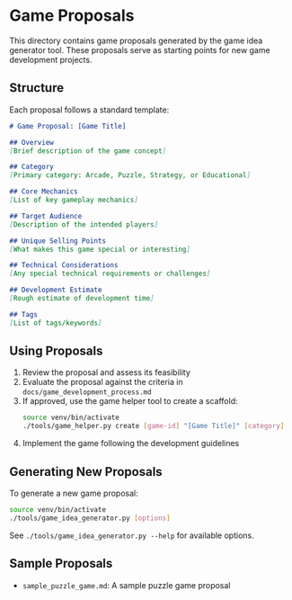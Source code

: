 # Game Proposals

This directory contains game proposals generated by the game idea generator tool. These proposals serve as starting points for new game development projects.

## Structure

Each proposal follows a standard template:

```markdown
# Game Proposal: [Game Title]

## Overview
[Brief description of the game concept]

## Category
[Primary category: Arcade, Puzzle, Strategy, or Educational]

## Core Mechanics
[List of key gameplay mechanics]

## Target Audience
[Description of the intended players]

## Unique Selling Points
[What makes this game special or interesting]

## Technical Considerations
[Any special technical requirements or challenges]

## Development Estimate
[Rough estimate of development time]

## Tags
[List of tags/keywords]
```

## Using Proposals

1. Review the proposal and assess its feasibility
2. Evaluate the proposal against the criteria in `docs/game_development_process.md`
3. If approved, use the game helper tool to create a scaffold:
   ```bash
   source venv/bin/activate
   ./tools/game_helper.py create [game-id] "[Game Title]" [category]
   ```
4. Implement the game following the development guidelines

## Generating New Proposals

To generate a new game proposal:

```bash
source venv/bin/activate
./tools/game_idea_generator.py [options]
```

See `./tools/game_idea_generator.py --help` for available options.

## Sample Proposals

- `sample_puzzle_game.md`: A sample puzzle game proposal

